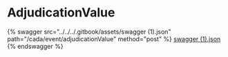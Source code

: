 # AdjudicationValue

{% swagger src="../../../.gitbook/assets/swagger (1).json" path="/cada/event/adjudicationValue" method="post" %}
[swagger (1).json](<../../../.gitbook/assets/swagger (1).json>)
{% endswagger %}
